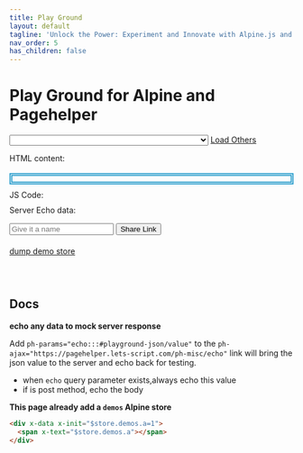 ```yaml
---
title: Play Ground
layout: default
tagline: 'Unlock the Power: Experiment and Innovate with Alpine.js and PageHelper – Your Playground for Interactive Frontend Development!'
nav_order: 5
has_children: false
---
```


# Play Ground for Alpine and Pagehelper

<div x-data="{...demos(), loading: false, showLoadAll: false}">
<form class="ph">
<select  style="width:70%;" 
  x-model="$store.demos.currentItem.id"
  x-bind="initdemo"
  x-on:change="$store.demos.setCurrentItem($el.value);loading='Please select a Demo';$nextTick(() => $dispatch('demo-change', {}))"
  name="demo">
  <option value='' disabled x-text="loading ? 'Loading...' : 'Please select a Demo'">Please select a Demo</option>
  <template x-for="item in $store.demos.all">
    <option x-bind:value="item.id + ''" x-text="`${item.name}(${item.id})`">hello</option>
  </template>
</select>
<a x-bind="loadalldemos" href="#" x-show="showLoadAll" x-text="loading ? 'Loading...' : 'Load Others' ">Load Others</a>
</form>

<div>
<span>HTML content:</span>
<div class="cm-editor-wrap">
  <input
    type="hidden"
    name="html"
    id="playground-html"
    x-on:demo-change.window="$el.value=$store.demos.currentItem.html;$dispatch('writeback', {value: $store.demos.currentItem.html})"
    x-on:cmwritein.debounce.2000ms="if($event.detail.cmid === 'playground-html'){ $store.demos.currentItem.html = $event.detail.value }  "
    data-final-try="/devtools/finaltry"
    data-finalc="https://lets-script.com/devtools/ph-playground-completion"
    data-lang="html"
    data-height="150px"
    data-max-height="250px"
    data-firewritein
    data-mode="normal"
  />
</div>
</div>

<div style="margin-top: 18px;border: thick double #32a1ce;padding:5px;"
 x-on:demo-change.window="$el.innerHTML=$store.demos.currentItem.html;"
 x-on:json-change.window="$el.innerHTML=$store.demos.currentItem.html;"
 x-on:js-change.window="$el.innerHTML=$store.demos.currentItem.html;"
 class="ph" id="playground-result" x-html="$store.demos.currentItem.html">
</div>

<div style="margin-top: 10px;">
<span>JS Code:</span>
<div class="cm-editor-wrap">
  <input
    type="hidden"
    name="json"
    id="playground-js"
    x-on:demo-change.window="$el.value=$store.demos.currentItem.jsvalue;$dispatch('writeback', {value: $store.demos.currentItem.jsvalue})"
    x-on:cmwritein.debounce.1000ms="if($event.detail.cmid === 'playground-js'){ $store.demos.currentItem.jsvalue = $event.detail.value };
         console.log($event.detail.value);evalJs(); $dispatch('js-change', {}) "
    data-lang="javascript"
    data-height="150px"
    data-firewritein
    data-mode="normal"
  />
</div>
</div>

<div style="margin-top: 10px;" x-data="{styles: {color: ''}}">
<span x-bind:style="styles">Server Echo data:</span>
<div class="cm-editor-wrap">
  <input
    type="hidden"
    name="json"
    id="playground-json"
    x-on:demo-change.window="$el.value=$store.demos.currentItem.jsonvalue;$dispatch('writeback', {value: $store.demos.currentItem.jsonvalue})"
    x-on:cmwritein.debounce.1000ms="if($event.detail.cmid === 'playground-json'){ $store.demos.currentItem.jsonvalue = $event.detail.value };
          try { JSON.parse($event.detail.value);styles.color='';} catch (error) {styles.color='red'};$dispatch('json-change', {}) "
    data-lang="json"
    data-height="150px"
    data-firewritein
    data-mode="normal"
  />
</div>
</div>


<div class="ph" x-data="{btnLabel: 'Share Link', demoname: ''}" style="margin-top: 15px;">
<input type="text" name="demoname" placeholder="Give it a name" x-model="demoname"/>
<button
  type="button"
  class="btn btn-sm"
  x-on:click="$store.demos.copyCurrentLink(demoname);btnLabel='Copied';setTimeout(() => {btnLabel = 'Share Link'}, 2000)">
<span x-text="btnLabel">Share Link</span>
</button>
</div>

<div style="margin-top: 20px;" x-data="{dumpValue: '', show: false}">
<a href="#" x-on:click.prevent="dumpValue = dumpStore(); show = ! show">dump demo store</a>
<pre>
<code x-text="dumpValue" x-show="show">
</code>
</pre>
</div>
</div>

## Docs

**echo any data to mock server response**

Add `ph-params="echo:::#playground-json/value"` to the `ph-ajax="https://pagehelper.lets-script.com/ph-misc/echo"` link will bring the json value to the server and echo back for testing.

* when `echo` query parameter exists,always echo this value
* if is post method, echo the body

**This page already add a `demos` Alpine store**
```html
<div x-data x-init="$store.demos.a=1">
  <span x-text="$store.demos.a"></span>
</div>
```